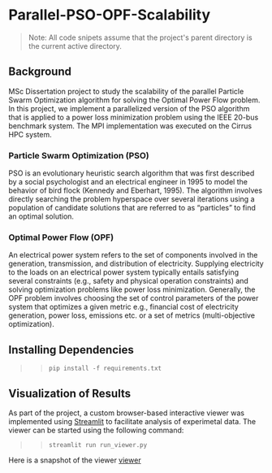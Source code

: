 # Parallel-PSO-OPF-Scalability

>Note: All code snipets assume that the project's parent directory is the current active directory.

## Background
MSc Dissertation project to study the scalability of the parallel Particle Swarm Optimization algorithm for solving the Optimal Power Flow problem.
In this project, we implement a parallelized version of the PSO algorithm that is applied to a power loss minimization problem using the IEEE 20-bus benchmark system. The MPI implementation was executed on the Cirrus HPC system. 

### Particle Swarm Optimization (PSO)
PSO is an evolutionary heuristic search algorithm that was first described by a social psychologist and an electrical engineer in 1995 to model the behavior of bird flock (Kennedy and Eberhart, 1995). The algorithm involves directly searching the problem hyperspace over several iterations using a population of candidate solutions that are referred to as “particles” to find an optimal solution.

### Optimal Power Flow (OPF)
An electrical power system refers to the set of components involved in the generation, transmission, and distribution of electricity. Supplying electricity to the loads on an electrical power system typically entails satisfying several constraints (e.g., safety and physical operation constraints) and solving optimization problems like power loss minimization. Generally, the OPF problem involves choosing the set of control parameters of the power system that optimizes a given metric e.g., financial cost of electricity generation, power loss, emissions etc. or a set of metrics (multi-objective optimization).

## Installing Dependencies 
>> <code>pip install -f requirements.txt</code>

## Visualization of Results
As part of the project, a custom browser-based interactive viewer was implemented using [Streamlit](https://www.streamlit.io/) to facilitate analysis of experimetal data. The viewer can be started using the following command:
>> <code>streamlit run run_viewer.py</code>

Here is a snapshot of the viewer
[viewer](archives/image.png)
